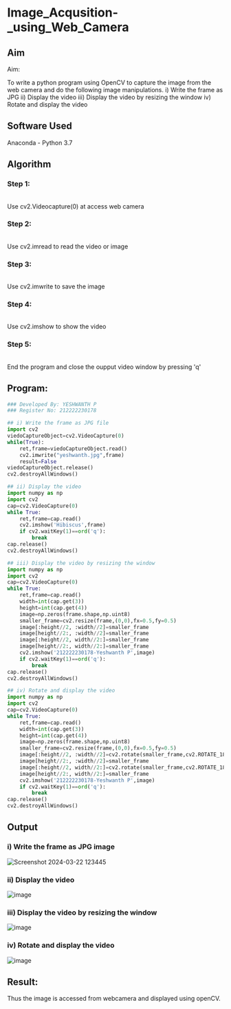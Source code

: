 # Image_Acqusition-_using_Web_Camera
## Aim
 
Aim:
 
To write a python program using OpenCV to capture the image from the web camera and do the following image manipulations.
i) Write the frame as JPG 
ii) Display the video 
iii) Display the video by resizing the window
iv) Rotate and display the video

## Software Used
Anaconda - Python 3.7
## Algorithm
### Step 1:
<br>
Use cv2.Videocapture(0) at access web camera

### Step 2:
<br>
Use cv2.imread to read the video or image

### Step 3:
<br>
Use cv2.imwrite to save the image

### Step 4:
<br>
Use cv2.imshow to show the video

### Step 5:
<br>
End the program and close the oupput video window by pressing 'q'

## Program:
``` Python
### Developed By: YESHWANTH P
### Register No: 212222230178

## i) Write the frame as JPG file
import cv2
viedoCaptureObject=cv2.VideoCapture(0)
while(True):
    ret,frame=viedoCaptureObject.read()
    cv2.imwrite("yeshwanth.jpg",frame)
    result=False
viedoCaptureObject.release()
cv2.destroyAllWindows()

## ii) Display the video
import numpy as np
import cv2
cap=cv2.VideoCapture(0)
while True:
    ret,frame=cap.read()
    cv2.imshow('Hibiscus',frame)
    if cv2.waitKey(1)==ord('q'):
        break
cap.release()
cv2.destroyAllWindows()

## iii) Display the video by resizing the window
import numpy as np
import cv2
cap=cv2.VideoCapture(0)
while True:
    ret,frame=cap.read()
    width=int(cap.get(3))
    height=int(cap.get(4))
    image=np.zeros(frame.shape,np.uint8)
    smaller_frame=cv2.resize(frame,(0,0),fx=0.5,fy=0.5)
    image[:height//2, :width//2]=smaller_frame
    image[height//2:, :width//2]=smaller_frame
    image[:height//2, width//2:]=smaller_frame
    image[height//2:, width//2:]=smaller_frame
    cv2.imshow('212222230178-Yeshwanth P',image)
    if cv2.waitKey(1)==ord('q'):
        break
cap.release()
cv2.destroyAllWindows()

## iv) Rotate and display the video
import numpy as np
import cv2
cap=cv2.VideoCapture(0)
while True:
    ret,frame=cap.read()
    width=int(cap.get(3))
    height=int(cap.get(4))
    image=np.zeros(frame.shape,np.uint8)
    smaller_frame=cv2.resize(frame,(0,0),fx=0.5,fy=0.5)
    image[:height//2, :width//2]=cv2.rotate(smaller_frame,cv2.ROTATE_180)
    image[height//2:, :width//2]=smaller_frame
    image[:height//2, width//2:]=cv2.rotate(smaller_frame,cv2.ROTATE_180)
    image[height//2:, width//2:]=smaller_frame
    cv2.imshow('212222230178-Yeshwanth P',image)
    if cv2.waitKey(1)==ord('q'):
        break
cap.release()
cv2.destroyAllWindows()
```
## Output

### i) Write the frame as JPG image
![Screenshot 2024-03-22 123445](https://github.com/Yeshwanthperumal/Image_Acqusition-_using_Web_Camera/assets/119476088/56716d90-2b19-4dae-aec9-900b38a38652)

### ii) Display the video
![image](https://github.com/Yeshwanthperumal/Image_Acqusition-_using_Web_Camera/assets/119476088/d6c8beb1-9824-4475-8a35-f1d67e82e764)

### iii) Display the video by resizing the window
![image](https://github.com/Yeshwanthperumal/Image_Acqusition-_using_Web_Camera/assets/119476088/62f53256-2daa-452d-a30f-419224ea97e6)

### iv) Rotate and display the video
![image](https://github.com/Yeshwanthperumal/Image_Acqusition-_using_Web_Camera/assets/119476088/5a1f464d-471f-49bf-8558-e6fe2b710bb7)

## Result:
Thus the image is accessed from webcamera and displayed using openCV.
